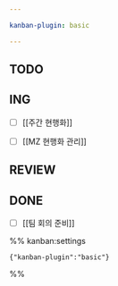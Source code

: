 ```yaml
---

kanban-plugin: basic

---
```


## TODO



## ING

- [ ] [[주간 현행화]]
- [ ] [[MZ 현행화 관리]]


## REVIEW



## DONE

- [ ] [[팀 회의 준비]]




%% kanban:settings
```
{"kanban-plugin":"basic"}
```
%%